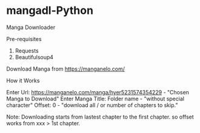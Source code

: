 # mangadl-Python
Manga Downloader

Pre-requisites
1. Requests
2. Beautifulsoup4

Download Manga from https://manganelo.com/

How it Works

Enter Url: https://manganelo.com/manga/hyer5231574354229  - "Chosen Manga to Download"
Enter Manga Title: Folder name - "without special character"
Offset: 0 - "download all / or number of chapters to skip."

Note: Downloading starts from lastest chapter to the first chapter. so offset works from xxx > 1st chapter.
